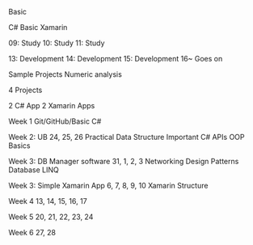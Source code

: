 Basic

C# Basic 
Xamarin

09: Study
10: Study
11: Study

13: Development
14: Development
15: Development
16~ Goes on

Sample Projects
Numeric analysis

4 Projects

2 C# App
2 Xamarin Apps


Week 1
Git/GitHub/Basic C#

Week 2: UB
24, 25, 26
Practical Data Structure
Important C# APIs
OOP Basics

Week 3: DB Manager software
31, 1, 2, 3
Networking
Design Patterns
Database
LINQ

Week 3: Simple Xamarin App
6, 7, 8, 9, 10
Xamarin Structure

Week 4
13, 14, 15, 16, 17

Week 5
20, 21, 22, 23, 24

Week 6
27, 28